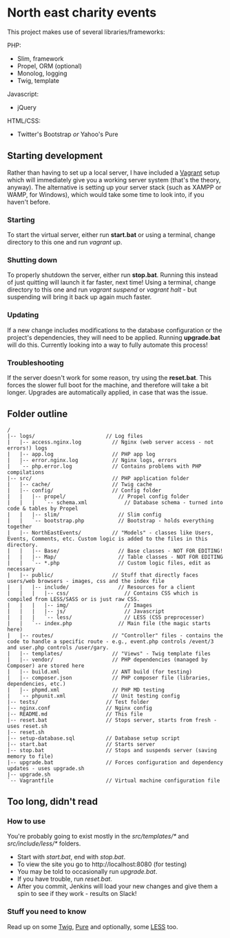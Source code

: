 # North east charity events
This project makes use of several libraries/frameworks:

PHP:
- Slim, framework
- Propel, ORM (optional)
- Monolog, logging
- Twig, template

Javascript:
- jQuery

HTML/CSS:
- Twitter's Bootstrap *or* Yahoo's Pure

## Starting development
Rather than having to set up a local server, I have included a [Vagrant](http://vagrantup.com) setup which will immediately give you a working server system (that's the theory, anyway). The alternative is setting up your server stack (such as XAMPP or WAMP, for Windows), which would take some time to look into, if you haven't before.

### Starting
To start the virtual server, either run **start.bat** or using a terminal, change directory to this one and run *vagrant up*.

### Shutting down
To properly shutdown the server, either run **stop.bat**. Running this instead of just quitting will launch it far faster, next time! Using a terminal, change directory to this one and run *vagrant suspend* or *vagrant halt* - but suspending will bring it back up again much faster.

### Updating
If a new change includes modifications to the database configuration or the project's dependencies, they will need to be applied. Running **upgrade.bat** will do this. Currently looking into a way to fully automate this process!

### Troubleshooting
If the server doesn't work for some reason, try using the **reset.bat**. This forces the slower full boot for the machine, and therefore will take a bit longer. Upgrades are automatically applied, in case that was the issue.

## Folder outline
```
/
|-- logs/                       // Log files
|   |-- access.nginx.log          // Nginx (web server access - not errors!) logs
|   |-- app.log                   // PHP app log
|   |-- error.nginx.log           // Nginx logs, errors
|   `-- php.error.log             // Contains problems with PHP compilations
|-- src/                          // PHP application folder
|   |-- cache/                    // Twig cache
|   |-- config/                   // Config folder
|   |   |-- propel/                 // Propel config folder
|   |   |   `-- schema.xml            // Database schema - turned into code & tables by Propel
|   |   |-- slim/                   // Slim config
|   |   `-- bootstrap.php           // Bootstrap - holds everything together
|   |-- NorthEastEvents/          // "Models" - classes like Users, Events, Comments, etc. Custom logic is added to the files in this directory.
|   |   |-- Base/                   // Base classes - NOT FOR EDITING!
|   |   |-- Map/                    // Table classes - NOT FOR EDITING
|   |   `-- *.php                   // Custom logic files, edit as necessary
|   |-- public/                   // Stuff that directly faces users/web browsers - images, css and the index file
|   |   |-- include/                // Resources for a client
|   |   |   |-- css/                  // Contains CSS which is compiled from LESS/SASS or is just raw CSS.
|   |   |   |-- img/                  // Images
|   |   |   |-- js/                   // Javascript
|   |   |   `-- less/                 // LESS (CSS preprocesser)
|   |   `-- index.php               // Main file (the magic starts here)
|   |-- routes/                   // "Controller" files - contains the code to handle a specific route - e.g., event.php controls /event/3 and user.php controls /user/gary.
|   |-- templates/                // "Views" - Twig template files
|   |-- vendor/                   // PHP dependencies (managed by Composer) are stored here
|   |-- build.xml                 // ANT build (for testing)
|   |-- composer.json             // PHP composer file (libraries, dependencies, etc.)
|   |-- phpmd.xml                 // PHP MD testing
|   `-- phpunit.xml               // Unit testing config
|-- tests/                      // Test folder
|-- nginx.conf                  // Nginx config
|-- README.md                   // This file
|-- reset.bat                   // Stops server, starts from fresh - uses reset.sh
|-- reset.sh
|-- setup-database.sql          // Database setup script
|-- start.bat                   // Starts server
|-- stop.bat                    // Stops and suspends server (saving memory to file)
|-- upgrade.bat                 // Forces configuration and dependency updates - uses upgrade.sh
|-- upgrade.sh
`-- Vagrantfile                 // Virtual machine configuration file
```

## Too long, didn't read

### How to use
You're probably going to exist mostly in the *src/templates/\** and *src/include/less/\** folders.
- Start with *start.bat*, end with *stop.bat*.
- To view the site you go to http://localhost:8080  (for testing)
- You may be told to occasionally run *upgrade.bat*.
- If you have trouble, run *reset.bat*.
- After you commit, Jenkins will load your new changes and give them a spin to see if they work - results on Slack!

### Stuff you need to know
Read up on some [Twig](http://twig.sensiolabs.org/doc/templates.html), [Pure](http://purecss.io) and optionally, some [LESS](http://lesscss.org) too.
